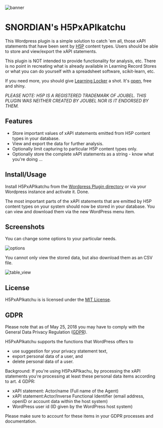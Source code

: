 ![banner](https://www.olivertacke.de/labs/wp-content/uploads/2019/12/h5pxapikatchu_bar_1920.png "banner")

# SNORDIAN's H5PxAPIkatchu
This Wordpress plugin is a simple solution to catch 'em all, those xAPI statements
that have been sent by [H5P](https://h5p.org) content types. Users should be able
to store and view/export the xAPI statements.

This plugin is NOT intended to provide functionality for analysis, etc. There is
no point in recreating what is already available in Learning Record Stores or
what you can do yourself with a spreadsheet software, scikit-learn, etc.

If you need more, you should give [Learning Locker](https://learninglocker.net/)
a shot. It's [open](https://github.com/LearningLocker/learninglocker), free and shiny.

*PLEASE NOTE: H5P IS A REGISTERED TRADEMARK OF JOUBEL. THIS PLUGIN WAS NEITHER CREATED BY JOUBEL NOR IS IT ENDORSED BY THEM.*

## Features
* Store important values of xAPI statements emitted from H5P content types in your database.
* View and export the data for further analysis.
* Optionally limit capturing to particular H5P content types only.
* Optionally store the complete xAPI statements as a string - know what you're doing ...

## Install/Usage
Install H5PxAPIkatchu from the [Wordpress Plugin directory](https://wordpress.org/plugins/h5pxapikatchu/) or via your Wordpress
instance and activate it. Done.

The most important parts  of the xAPI statements that are emitted by H5P content
types on your system should now be stored in your database. You can view and
download them via the new WordPress menu item.

## Screenshots
You can change some options to your particular needs.

![options](https://www.olivertacke.de/labs/wp-content/uploads/2017/12/screenshot-1.png "Options")

You cannot only view the stored data, but also download them as an CSV file.

![table_view](https://www.olivertacke.de/labs/wp-content/uploads/2017/12/screenshot-2.png "Data in Table")

## License
H5PxAPIkatchu is is licensed under the [MIT License](https://github.com/otacke/h5pxapikatchu/blob/master/LICENSE).

## GDPR
Please note that as of May 25, 2018 you may have to comply with the General Data Privacy Regulation ([GDPR](http://gdpr-info.eu/)).

H5PxAPIkatchu supports the functions that WordPress offers to

- use suggestion for your privacy statement text,
- export personal data of a user, and
- delete personal data of a user.

Background: If you're using H5PxAPIkachu, by processing the xAPI statements you're processing at least these personal data items according to art. 4 GDPR:

- xAPI statement: Actor/name (Full name of the Agent)
- xAPI statement:Actor/Inverse Functional Identifier (email address, openID or account data within the host system)
- WordPress user id (ID given by the WordPress host system)

Please make sure to account for these items in your GDPR processes and documentation.
